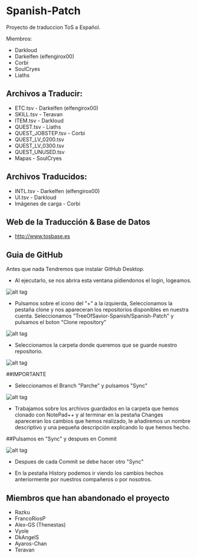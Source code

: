 # Spanish-Patch
Proyecto de traduccion ToS a Español.

Miembros:
- Darkloud
- Darkelfen (elfengirox00)
- Corbi
- SoulCryes
- Liaths

## Archivos a Traducir:
- ETC.tsv - Darkelfen (elfengirox00)
- SKILL.tsv - Teravan
- ITEM.tsv - Darkloud
- QUEST.tsv - Liaths
- QUEST_JOBSTEP.tsv - Corbi
- QUEST_LV_0200.tsv 
- QUEST_LV_0300.tsv
- QUEST_UNUSED.tsv
- Mapas - SoulCryes

## Archivos Traducidos:

- INTL.tsv - Darkelfen (elfengirox00)
- UI.tsv - Darkloud
- Imágenes de carga - Corbi

## Web de la Traducción & Base de Datos

- http://www.tosbase.es

## Guia de GitHub

Antes que nada Tendremos que instalar GitHub Desktop.
- Al ejecutarlo, se nos abrira esta ventana pidiendonos el login, logeamos.

![alt tag](https://raw.githubusercontent.com/TreeOfSavior-Spanish/Spanish-Patch/master/Spanish/Guia%20GitHub/PantallaPrincipal.PNG)

- Pulsamos sobre el icono del "+" a la izquierda, Seleccionamos la pestaña clone y nos apareceran los repositorios disponibles
en nuestra cuenta. Seleccionamos "TreeOfSavior-Spanish/Spanish-Patch" y pulsamos el boton "Clone repository"

![alt tag](https://raw.githubusercontent.com/TreeOfSavior-Spanish/Spanish-Patch/master/Spanish/Guia%20GitHub/Clone-1.PNG)

- Seleccionamos la carpeta donde queremos que se guarde nuestro repositorio.

![alt tag](https://raw.githubusercontent.com/TreeOfSavior-Spanish/Spanish-Patch/master/Spanish/Guia%20GitHub/SeleccionCarpeta.PNG)

##IMPORTANTE
- Seleccionamos el Branch "Parche" y pulsamos "Sync"

![alt tag](https://raw.githubusercontent.com/TreeOfSavior-Spanish/Spanish-Patch/master/Spanish/Guia%20GitHub/Branch.PNG)

- Trabajamos sobre los archivos guardados en la carpeta que hemos clonado con NotePad++ y al terminar en la pestaña Changes apareceran
los cambios que hemos realizado, le añadiremos un nombre descriptivo y una pequeña descripción explicando lo que hemos hecho.

##Pulsamos en "Sync" y despues en Commit

![alt tag](https://raw.githubusercontent.com/TreeOfSavior-Spanish/Spanish-Patch/master/Spanish/Guia%20GitHub/Commit.PNG)

- Despues de cada Commit se debe hacer otro "Sync"

- En la pestaña History podemos ir viendo los cambios hechos anteriormente por nuestros compañeros o por nosotros.


## Miembros que han abandonado el proyecto

- Razku
- FrancoRiosP
- Alex-GS (Thenestas)
- Vyole
- DkAngelS
- Ayaros-Chan
- Teravan
